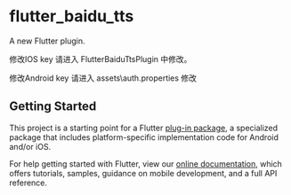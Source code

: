 # flutter_baidu_tts

A new Flutter plugin.

修改IOS key  请进入 FlutterBaiduTtsPlugin 中修改。

修改Android key 请进入 assets\auth.properties 修改


## Getting Started

This project is a starting point for a Flutter
[plug-in package](https://flutter.dev/developing-packages/),
a specialized package that includes platform-specific implementation code for
Android and/or iOS.

For help getting started with Flutter, view our 
[online documentation](https://flutter.dev/docs), which offers tutorials, 
samples, guidance on mobile development, and a full API reference.
